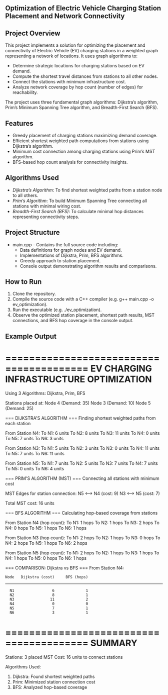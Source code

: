 ## Optimization of Electric Vehicle Charging Station Placement and Network Connectivity

## Project Overview
This project implements a solution for optimizing the placement and connectivity of Electric Vehicle (EV) charging stations in a weighted graph representing a network of locations. It uses graph algorithms to:

- Determine strategic locations for charging stations based on EV demand.
- Compute the shortest travel distances from stations to all other nodes.
- Connect the stations with minimum infrastructure cost.
- Analyze network coverage by hop count (number of edges) for reachability.

The project uses three fundamental graph algorithms: Dijkstra’s algorithm, Prim’s Minimum Spanning Tree algorithm, and Breadth-First Search (BFS).

## Features
- Greedy placement of charging stations maximizing demand coverage.
- Efficient shortest weighted path computations from stations using Dijkstra’s algorithm.
- Minimum cost connection among charging stations using Prim’s MST algorithm.
- BFS-based hop count analysis for connectivity insights.

## Algorithms Used
- *Dijkstra’s Algorithm*: To find shortest weighted paths from a station node to all others.
- *Prim’s Algorithm*: To build Minimum Spanning Tree connecting all stations with minimal wiring cost.
- *Breadth-First Search (BFS)*: To calculate minimal hop distances representing connectivity steps.

## Project Structure
- main.cpp - Contains the full source code including:
  - Data definitions for graph nodes and EV demand.
  - Implementations of Dijkstra, Prim, BFS algorithms.
  - Greedy approach to station placement.
  - Console output demonstrating algorithm results and comparisons.

## How to Run
1. Clone the repository.
2. Compile the source code with a C++ compiler (e.g. g++ main.cpp -o ev_optimization).
3. Run the executable (e.g. ./ev_optimization).
4. Observe the optimized station placement, shortest path results, MST connections, and BFS hop coverage in the console output.

## Example Output
========================================
EV CHARGING INFRASTRUCTURE OPTIMIZATION
========================================
Using 3 Algorithms: Dijkstra, Prim, BFS

Stations placed at:
  Node 4 (Demand: 35)
  Node 3 (Demand: 10)
  Node 5 (Demand: 25)


=== DIJKSTRA'S ALGORITHM ===
Finding shortest weighted paths from each station

From Station N4:
  To N1: 6 units
  To N2: 8 units
  To N3: 11 units
  To N4: 0 units
  To N5: 7 units
  To N6: 3 units

From Station N3:
  To N1: 5 units
  To N2: 3 units
  To N3: 0 units
  To N4: 11 units
  To N5: 7 units
  To N6: 11 units

From Station N5:
  To N1: 7 units
  To N2: 5 units
  To N3: 7 units
  To N4: 7 units
  To N5: 0 units
  To N6: 4 units


=== PRIM'S ALGORITHM (MST) ===
Connecting all stations with minimum cost


MST Edges for station connection:
  N5 <--> N4 (cost: 9)
  N3 <--> N5 (cost: 7)

Total MST cost: 16 units


=== BFS ALGORITHM ===
Calculating hop-based coverage from stations

From Station N4 (hop count):
  To N1: 1 hops
  To N2: 1 hops
  To N3: 2 hops
  To N4: 0 hops
  To N5: 1 hops
  To N6: 1 hops

From Station N3 (hop count):
  To N1: 2 hops
  To N2: 1 hops
  To N3: 0 hops
  To N4: 2 hops
  To N5: 1 hops
  To N6: 2 hops

From Station N5 (hop count):
  To N1: 2 hops
  To N2: 1 hops
  To N3: 1 hops
  To N4: 1 hops
  To N5: 0 hops
  To N6: 1 hops


=== COMPARISON: Dijkstra vs BFS ===
From Station N4:

    Node   Dijkstra (cost)     BFS (hops)
----------------------------------------
      N1                 6              1
      N2                 8              1
      N3                11              2
      N4                 0              0
      N5                 7              1
      N6                 3              1


========================================
SUMMARY
========================================
Stations: 3 placed
MST Cost: 16 units to connect stations

Algorithms Used:
1. Dijkstra: Found shortest weighted paths
2. Prim: Minimized station connection cost
3. BFS: Analyzed hop-based coverage

